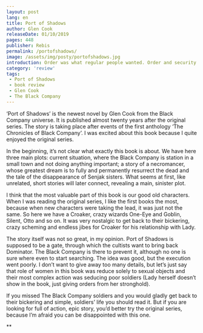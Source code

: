 ```yaml
---
layout: post
lang: en
title: Port of Shadows  
author: Glen Cook
releaseDate: 01/10/2019
pages: 448
publisher: Rebis
permalink: /portofshadows/
image: /assets/img/posty/portofshadows.jpg
introduction: Order was what regular people wanted. Order and security were necessary before prosperity could take hold. The political crap, the who is going to be in charge, did not matter to most folks.
category: 'review'
tags:
 - Port of Shadows
 - book review
 - Glen Cook
 - The Black Company
---
```


  ‘Port of Shadows’ is the newest novel by Glen Cook from the Black Company universe. It is published almost twenty years after the original series. The story is taking place after events of the first anthology ‘The Chronicles of Black Company’. I was excited about this book because I quite enjoyed the original series.

  In the beginning, it’s not clear what exactly this book is about. We have here three main plots: current situation, where the Black Company is station in a small town and not doing anything important; a story of a necromancer, whose greatest dream is to fully and permanently resurrect the dead and the tale of the disappearance of Senjak sisters. What seems at first, like unrelated, short stories will later connect, revealing a main, sinister plot.

  I think that the most valuable part of this book is our good old characters. When I was reading the original series, I like the first books the most, because when new characters were taking the lead, it was just not the same. So here we have a Croaker, crazy wizards One-Eye and Goblin, Silent, Otto and so on. It was very nostalgic to get back to their bickering, crazy scheming and endless jibes for Croaker for his relationship with Lady.

  The story itself was not so great, in my opinion. Port of Shadows is supposed to be a gate, through which the cultists want to bring back Dominator. The Black Company is there to prevent it, although no one is sure where even to start searching. The idea was good, but the execution went poorly. I don’t want to give away too many details, but let’s just say that role of women in this book was reduce solely to sexual objects and their most complex action was seducing poor soldiers (Lady herself doesn’t show in the book, just giving orders from her stronghold).

  If you missed The Black Company soldiers and you would gladly get back to their bickering and simple, soldiers’ life you should read it. But if you are looking for full of action, epic story, you’d better try the original series, because I’m afraid you can be disappointed with this one.

  \*\*
